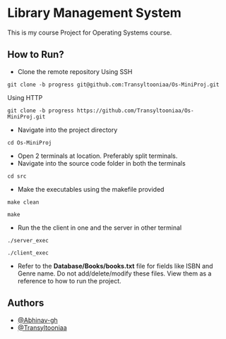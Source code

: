 
# Library Management System

This is my course Project for Operating Systems course.

## How to Run?

- Clone the remote repository 
Using SSH
```
git clone -b progress git@github.com:Transyltooniaa/Os-MiniProj.git
```
Using HTTP
```
git clone -b progress https://github.com/Transyltooniaa/Os-MiniProj.git
```
- Navigate into the project directory
```
cd Os-MiniProj
```
- Open 2 terminals at location. Preferably split terminals.
- Navigate into the source code folder in both the terminals
```
cd src
```
- Make the executables using the makefile provided
```
make clean
```
```
make
```
- Run the the client in one and the server in other terminal  
```
./server_exec
```
```
./client_exec
```
- Refer to the **Database/Books/books.txt** file for fields like ISBN and Genre name. Do not add/delete/modify these files. View them as a reference to how to run the project.
## Authors

- [@Abhinav-gh](https://www.github.com/Abhinav-gh)
- [@Transyltooniaa](https://github.com/Transyltooniaa)
